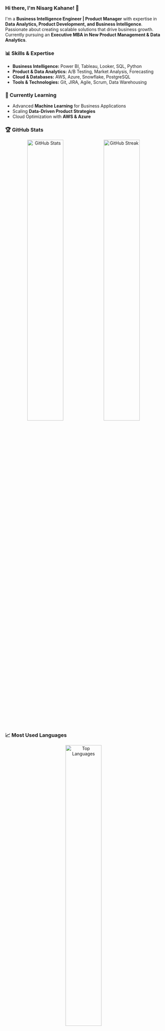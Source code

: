 ### Hi there, I'm Nisarg Kahane! 👋

I'm a **Business Intelligence Engineer | Product Manager** with expertise in **Data Analytics, Product Development, and Business Intelligence**. Passionate about creating scalable solutions that drive business growth. Currently pursuing an **Executive MBA in New Product Management & Data Analytics**.

### 📊 Skills & Expertise
- **Business Intelligence:** Power BI, Tableau, Looker, SQL, Python
- **Product & Data Analytics:** A/B Testing, Market Analysis, Forecasting
- **Cloud & Databases:** AWS, Azure, Snowflake, PostgreSQL
- **Tools & Technologies:** Git, JIRA, Agile, Scrum, Data Warehousing

### 🌱 Currently Learning
- Advanced **Machine Learning** for Business Applications
- Scaling **Data-Driven Product Strategies**
- Cloud Optimization with **AWS & Azure**

### 🏆 GitHub Stats
<p align="center">
  <img src="https://github-readme-stats.vercel.app/api?username=NisargKahane&show_icons=true&theme=radical" width="48%" alt="GitHub Stats"/>
  <img src="https://github-readme-streak-stats.herokuapp.com/?user=NisargKahane&theme=radical" width="48%" alt="GitHub Streak"/>
</p>

### 📈 Most Used Languages
<p align="center">
  <img src="https://github-readme-stats.vercel.app/api/top-langs/?username=NisargKahane&layout=compact&theme=radical" width="48%" alt="Top Languages"/>
</p>

### 🚀 Recent Projects
- **[Project Name 1](#)** – Brief description of project 1.
- **[Project Name 2](#)** – Brief description of project 2.
- **[Project Name 3](#)** – Brief description of project 3.

### 🤝 Connect with Me
[![LinkedIn](https://img.shields.io/badge/-LinkedIn-0077B5?style=flat-square&logo=linkedin&logoColor=white)](https://www.linkedin.com/in/nisargkahane/)
[![GitHub](https://img.shields.io/badge/-GitHub-181717?style=flat-square&logo=github&logoColor=white)](https://github.com/NisargKahane/)
[![Portfolio](https://img.shields.io/badge/-Portfolio-FF5722?style=flat-square&logo=google-chrome&logoColor=white)](https://yourportfolio.com)

---

📌 *Always eager to collaborate and explore new opportunities in BI and Product Analytics!*
